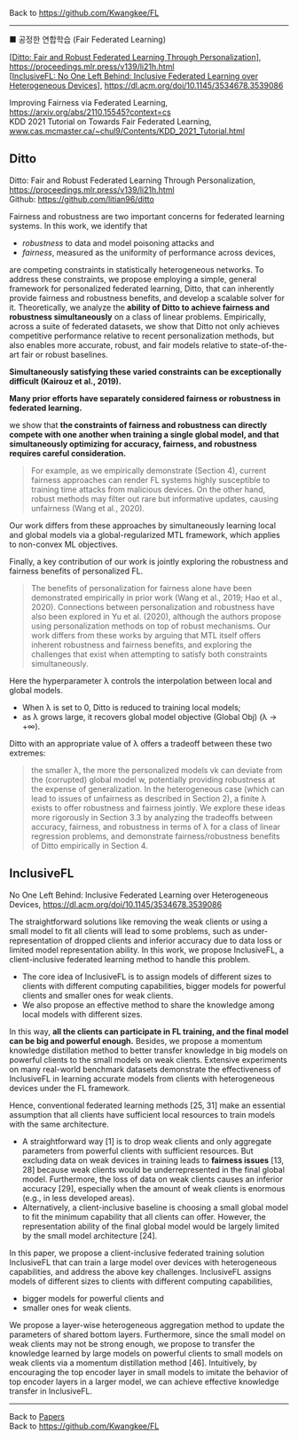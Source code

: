 Back to https://github.com/Kwangkee/FL
***


■ 공정한 연합학습 (Fair Federated Learning)  

[[Ditto: Fair and Robust Federated Learning Through Personalization](https://github.com/Kwangkee/FL/blob/main/FL@Fair.md#ditto)], https://proceedings.mlr.press/v139/li21h.html  
[[InclusiveFL: No One Left Behind: Inclusive Federated Learning over Heterogeneous Devices](https://github.com/Kwangkee/FL/blob/main/FL@Fair.md#inclusivefl)], https://dl.acm.org/doi/10.1145/3534678.3539086

Improving Fairness via Federated Learning, https://arxiv.org/abs/2110.15545?context=cs  
KDD 2021 Tutorial on Towards Fair Federated Learning, www.cas.mcmaster.ca/~chul9/Contents/KDD_2021_Tutorial.html  


## Ditto 
Ditto: Fair and Robust Federated Learning Through Personalization, https://proceedings.mlr.press/v139/li21h.html  
Github: https://github.com/litian96/ditto  

Fairness and robustness are two important concerns for federated learning systems. In this work, we identify that 
- *robustness* to data and model poisoning attacks and  
- *fairness*, measured as the uniformity of performance across devices,  

are competing constraints in statistically heterogeneous networks. To address these constraints, we propose employing a simple, general framework for personalized federated learning, Ditto, that can inherently provide fairness and robustness benefits, and develop a scalable solver for it. Theoretically, we analyze the **ability of Ditto to achieve fairness and robustness simultaneously** on a class of linear problems. Empirically, across a suite of federated datasets, we show that Ditto not only achieves competitive performance relative to recent personalization methods, but also enables more accurate, robust, and fair models relative to state-of-the-art fair or robust baselines.

**Simultaneously satisfying these varied constraints can be exceptionally difficult (Kairouz et al., 2019).**  

**Many prior efforts have separately considered fairness or robustness in federated learning.**  

we show that **the constraints of fairness and robustness can directly compete with one another when training a single global model, and that simultaneously optimizing for accuracy, fairness, and robustness requires careful consideration.** 
>For example, as we empirically demonstrate (Section 4), current fairness approaches can render FL systems highly susceptible to training time attacks from malicious devices. On the other hand, robust methods may filter out rare but informative updates, causing unfairness (Wang et al., 2020).

Our work differs from these approaches by simultaneously learning local and global models via a global-regularized MTL framework, which applies to non-convex ML objectives.

Finally, a key contribution of our work is jointly exploring the robustness and fairness benefits of personalized FL. 
>The benefits of personalization for fairness alone have been demonstrated empirically in prior work (Wang et al., 2019; Hao et al., 2020). Connections between personalization and robustness have also been explored in Yu et al. (2020), although the authors propose using personalization methods on top of robust mechanisms. Our work differs from these works by arguing that MTL itself offers inherent robustness and fairness benefits, and exploring the challenges that exist when attempting to satisfy both constraints simultaneously.

Here the hyperparameter λ controls the interpolation between local and global models. 
- When λ is set to 0, Ditto is reduced to training local models; 
- as λ grows large, it recovers global model objective (Global Obj) (λ → +∞).

Ditto with an appropriate value of λ offers a tradeoff between these two extremes: 
>the smaller λ, the more the personalized models vk can deviate from the (corrupted) global model w, potentially providing robustness at the expense of generalization. In the heterogeneous case (which can lead to issues of unfairness as described in Section 2), a finite λ exists to offer robustness and fairness jointly. We explore these ideas more rigorously in Section 3.3 by analyzing the tradeoffs between accuracy, fairness, and robustness in terms of λ for a class of linear regression problems, and demonstrate fairness/robustness benefits of Ditto empirically in Section 4.

## InclusiveFL
No One Left Behind: Inclusive Federated Learning over Heterogeneous Devices, https://dl.acm.org/doi/10.1145/3534678.3539086

The straightforward solutions like removing the weak clients or using a small model to fit all clients will lead to some problems, such as under-representation of dropped clients and inferior accuracy due to data loss or limited model representation ability. In this work, we propose InclusiveFL, a client-inclusive federated learning method to handle this problem.
- The core idea of InclusiveFL is to assign models of different sizes to clients with different computing capabilities, bigger models for powerful clients and smaller ones for weak clients. 
- We also propose an effective method to share the knowledge among local models with different sizes. 

In this way, **all the clients can participate in FL training, and the final model can be big and powerful enough.** Besides, we propose a momentum knowledge distillation method to better transfer knowledge in big models on powerful clients to the small models on weak clients. Extensive experiments on many real-world benchmark datasets demonstrate the effectiveness of InclusiveFL in learning accurate models from clients with heterogeneous devices under the FL framework.

Hence, conventional federated learning methods [25, 31] make an essential assumption that all clients have sufficient local resources to train models with the same architecture.
- A straightforward way [1] is to drop weak clients and only aggregate parameters from powerful clients with sufficient resources. But excluding data on weak devices in training leads to **fairness issues** [13, 28] because weak clients would be underrepresented in the final global model. Furthermore, the loss of data on weak clients causes an inferior accuracy [29], especially when the amount of weak clients is enormous (e.g., in less developed areas). 
- Alternatively, a client-inclusive baseline is choosing a small global model to fit the minimum capability that all clients can offer. However, the representation ability of the final global model would be largely limited by the small model architecture [24].

In this paper, we propose a client-inclusive federated training solution InclusiveFL that can train a large model over devices with heterogeneous capabilities, and address the above key challenges. InclusiveFL assigns models of different sizes to clients with different computing capabilities, 
- bigger models for powerful clients and 
- smaller ones for weak clients. 

We propose a layer-wise heterogeneous aggregation method to update the parameters of shared bottom layers. Furthermore, since the small model on weak clients may not be strong enough, we propose to transfer the knowledge learned by large models on powerful clients to small models on weak clients via a momentum distillation method [46]. Intuitively, by encouraging the top encoder layer in small models to imitate the behavior of top encoder layers in a larger model, we can achieve effective knowledge transfer in InclusiveFL. 

***
Back to [Papers](#papers)  
Back to https://github.com/Kwangkee/FL
